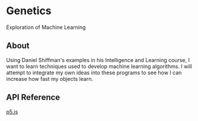 # Genetics
Exploration of Machine Learning

## About
Using Daniel Shiffman's examples in his Intelligence and Learning course, I want to learn techniques used to develop machine learning algorithms. I will attempt to integrate my own ideas into these programs to see how I can increase how fast my objects learn.

## API Reference
[p5.js](https://www.p5js.org/)
